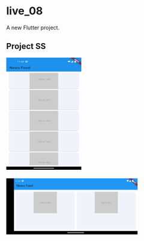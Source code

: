 # live_08

A new Flutter project.

 

## Project SS
 <div style="margin-bottom: 20px;">
       <img src="../images/1.png" width="200" height="300" alt="Image 2">
</div>

<div style="margin-bottom: 20px;">
 
  <img src="../images/2.png" width="350" height="150" alt="Image 2">

</div>
